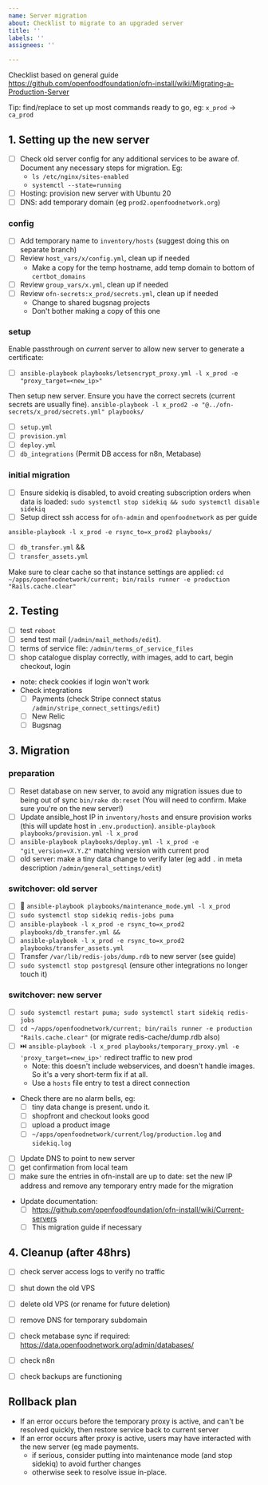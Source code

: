 ```yaml
---
name: Server migration
about: Checklist to migrate to an upgraded server
title: ''
labels: ''
assignees: ''

---
```


Checklist based on general guide https://github.com/openfoodfoundation/ofn-install/wiki/Migrating-a-Production-Server

Tip: find/replace to set up most commands ready to go, eg: `x_prod` -> `ca_prod`

## 1. Setting up the new server
- [ ] Check old server config for any additional services to be aware of. Document any necessary steps for migration. Eg:
  - `ls /etc/nginx/sites-enabled`
  - `systemctl --state=running`
- [ ] Hosting: provision new server with Ubuntu 20
- [ ] DNS: add temporary domain (eg `prod2.openfoodnetwork.org`)

### config
- [ ] Add temporary name to `inventory/hosts` (suggest doing this on separate branch)
- [ ] Review `host_vars/x/config.yml`, clean up if needed
  - Make a copy for the temp hostname, add temp domain to bottom of `certbot_domains`
- [ ] Review `group_vars/x.yml`, clean up if needed
- [ ] Review `ofn-secrets:x_prod/secrets.yml`, clean up if needed
   - Change to shared bugsnag projects
   - Don't bother making a copy of this one

### setup
Enable passthrough on _current_ server to allow new server to generate a certificate:
- [ ] `ansible-playbook playbooks/letsencrypt_proxy.yml -l x_prod -e "proxy_target=<new_ip>" `

Then setup new server. Ensure you have the correct secrets (current secrets are usually fine).
`ansible-playbook -l x_prod2 -e "@../ofn-secrets/x_prod/secrets.yml" playbooks/`
- [ ] `setup.yml`
- [ ] `provision.yml`
- [ ] `deploy.yml`
- [ ] `db_integrations` (Permit DB access for n8n, Metabase)

### initial migration
- [ ] Ensure sidekiq is disabled, to avoid creating subscription orders when data is loaded:
    `sudo systemctl stop sidekiq && sudo systemctl disable sidekiq`
- [ ] Setup direct ssh access for `ofn-admin` and `openfoodnetwork` as per guide

`ansible-playbook -l x_prod -e rsync_to=x_prod2 playbooks/`
- [ ] `db_transfer.yml` &&
- [ ] `transfer_assets.yml`

Make sure to clear cache so that instance settings are applied:
`cd ~/apps/openfoodnetwork/current; bin/rails runner -e production "Rails.cache.clear"`

## 2. Testing
 - [ ] test `reboot`
 - [ ] send test mail (`/admin/mail_methods/edit`). 
 - [ ] terms of service file: `/admin/terms_of_service_files`
 - [ ] shop catalogue display correctly, with images, add to cart, begin checkout, login
  - note: check cookies if login won't work
 - Check integrations 
   - [ ] Payments (check Stripe connect status `/admin/stripe_connect_settings/edit`)
   - [ ] New Relic
   - [ ] Bugsnag

## 3. Migration
### preparation
- [ ] Reset database on new server, to avoid any migration issues due to being out of sync
  `bin/rake db:reset` (You will need to confirm. Make sure you're on the new server!)
- [ ] Update ansible_host IP in `inventory/hosts` and ensure provision works (this will update host in `.env.production`).
    `ansible-playbook playbooks/provision.yml -l x_prod`
- [ ] `ansible-playbook playbooks/deploy.yml -l x_prod -e "git_version=vX.Y.Z"` matching version with current prod
- [ ] old server: make a tiny data change to verify later (eg add `.` in meta description `/admin/general_settings/edit`)

### switchover: old server
- [ ] 🚧 `ansible-playbook playbooks/maintenance_mode.yml -l x_prod`
- [ ] `sudo systemctl stop sidekiq redis-jobs puma`
- [ ] `ansible-playbook -l x_prod -e rsync_to=x_prod2 playbooks/db_transfer.yml &&`
- [ ] `ansible-playbook -l x_prod -e rsync_to=x_prod2 playbooks/transfer_assets.yml`
- [ ] Transfer `/var/lib/redis-jobs/dump.rdb` to new server (see guide)
- [ ] `sudo systemctl stop postgresql` (ensure other integrations no longer touch it)

### switchover: new server
- [ ] `sudo systemctl restart puma; sudo systemctl start sidekiq redis-jobs`
- [ ] `cd ~/apps/openfoodnetwork/current; bin/rails runner -e production "Rails.cache.clear"` (or migrate redis-cache/dump.rdb also)
- [ ] ⏭️ `ansible-playbook -l x_prod playbooks/temporary_proxy.yml -e 'proxy_target=<new_ip>'` redirect traffic to new prod
  * Note: this doesn't include webservices, and doesn't handle images. So it's a very short-term fix if at all.
  * Use a `hosts` file entry to test a direct connection
- Check there are no alarm bells, eg:
  - [ ] tiny data change is present. undo it.
  - [ ] shopfront and checkout looks good
  - [ ] upload a product image
  - [ ] `~/apps/openfoodnetwork/current/log/production.log` and `sidekiq.log`
- [ ] Update DNS to point to new server
- [ ] get confirmation from local team
- [ ] make sure the entries in ofn-install are up to date: set the new IP address and remove any temporary entry made for the migration
- Update documentation: 
  * [ ] https://github.com/openfoodfoundation/ofn-install/wiki/Current-servers
  * [ ] This migration guide if necessary

## 4. Cleanup (after 48hrs)
- [ ] check server access logs to verify no traffic
- [ ] shut down the old VPS
- [ ] delete old VPS (or rename for future deletion)
- [ ] remove DNS for temporary subdomain
- [ ] check metabase sync if required: https://data.openfoodnetwork.org/admin/databases/
- [ ] check n8n
- [ ] check backups are functioning


## Rollback plan
* If an error occurs before the temporary proxy is active, and can't be resolved quickly, then restore service back to current server
* If an error occurs after proxy is active, users may have interacted with the new server (eg made payments.
   * if serious, consider putting into maintenance mode (and stop sidekiq) to avoid further changes
   * otherwise seek to resolve issue in-place.
